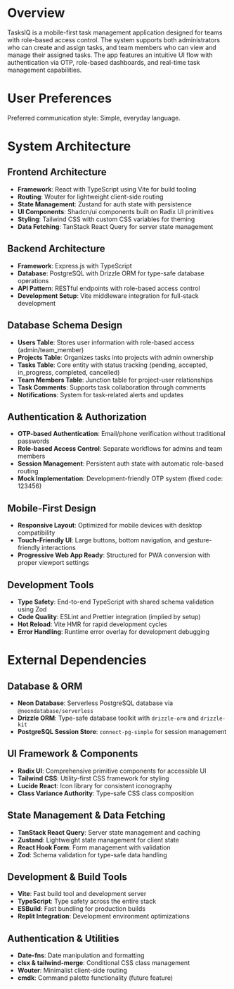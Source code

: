 # Overview

TasksIQ is a mobile-first task management application designed for teams with role-based access control. The system supports both administrators who can create and assign tasks, and team members who can view and manage their assigned tasks. The app features an intuitive UI flow with authentication via OTP, role-based dashboards, and real-time task management capabilities.

# User Preferences

Preferred communication style: Simple, everyday language.

# System Architecture

## Frontend Architecture
- **Framework**: React with TypeScript using Vite for build tooling
- **Routing**: Wouter for lightweight client-side routing
- **State Management**: Zustand for auth state with persistence
- **UI Components**: Shadcn/ui components built on Radix UI primitives
- **Styling**: Tailwind CSS with custom CSS variables for theming
- **Data Fetching**: TanStack React Query for server state management

## Backend Architecture
- **Framework**: Express.js with TypeScript
- **Database**: PostgreSQL with Drizzle ORM for type-safe database operations
- **API Pattern**: RESTful endpoints with role-based access control
- **Development Setup**: Vite middleware integration for full-stack development

## Database Schema Design
- **Users Table**: Stores user information with role-based access (admin/team_member)
- **Projects Table**: Organizes tasks into projects with admin ownership
- **Tasks Table**: Core entity with status tracking (pending, accepted, in_progress, completed, cancelled)
- **Team Members Table**: Junction table for project-user relationships
- **Task Comments**: Supports task collaboration through comments
- **Notifications**: System for task-related alerts and updates

## Authentication & Authorization
- **OTP-based Authentication**: Email/phone verification without traditional passwords
- **Role-based Access Control**: Separate workflows for admins and team members
- **Session Management**: Persistent auth state with automatic role-based routing
- **Mock Implementation**: Development-friendly OTP system (fixed code: 123456)

## Mobile-First Design
- **Responsive Layout**: Optimized for mobile devices with desktop compatibility
- **Touch-Friendly UI**: Large buttons, bottom navigation, and gesture-friendly interactions
- **Progressive Web App Ready**: Structured for PWA conversion with proper viewport settings

## Development Tools
- **Type Safety**: End-to-end TypeScript with shared schema validation using Zod
- **Code Quality**: ESLint and Prettier integration (implied by setup)
- **Hot Reload**: Vite HMR for rapid development cycles
- **Error Handling**: Runtime error overlay for development debugging

# External Dependencies

## Database & ORM
- **Neon Database**: Serverless PostgreSQL database via `@neondatabase/serverless`
- **Drizzle ORM**: Type-safe database toolkit with `drizzle-orm` and `drizzle-kit`
- **PostgreSQL Session Store**: `connect-pg-simple` for session management

## UI Framework & Components
- **Radix UI**: Comprehensive primitive components for accessible UI
- **Tailwind CSS**: Utility-first CSS framework for styling
- **Lucide React**: Icon library for consistent iconography
- **Class Variance Authority**: Type-safe CSS class composition

## State Management & Data Fetching
- **TanStack React Query**: Server state management and caching
- **Zustand**: Lightweight state management for client state
- **React Hook Form**: Form management with validation
- **Zod**: Schema validation for type-safe data handling

## Development & Build Tools
- **Vite**: Fast build tool and development server
- **TypeScript**: Type safety across the entire stack
- **ESBuild**: Fast bundling for production builds
- **Replit Integration**: Development environment optimizations

## Authentication & Utilities
- **Date-fns**: Date manipulation and formatting
- **clsx & tailwind-merge**: Conditional CSS class management
- **Wouter**: Minimalist client-side routing
- **cmdk**: Command palette functionality (future feature)